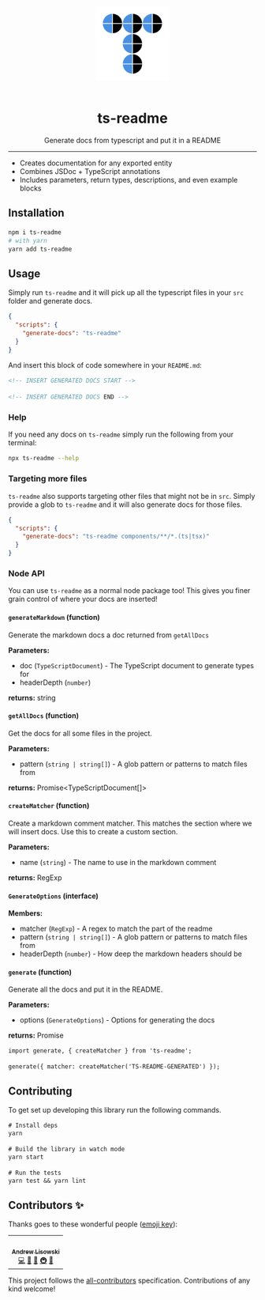 <div align="center">
  <img
    src="ts.png"
    alt="ts-readme Logo"
    width="150px"
    padding="20px"
  />
  <br />
  <br />
  <h1>ts-readme</h1>
  <p>Generate docs from typescript and put it in a README</p>
</div>

---

- Creates documentation for any exported entity
- Combines JSDoc + TypeScript annotations
- Includes parameters, return types, descriptions, and even example blocks

## Installation

```sh
npm i ts-readme
# with yarn
yarn add ts-readme
```

## Usage

Simply run `ts-readme` and it will pick up all the typescript files in your `src` folder and generate docs.

```json
{
  "scripts": {
    "generate-docs": "ts-readme"
  }
}
```

And insert this block of code somewhere in your `README.md`:

```md
<!-- INSERT GENERATED DOCS START -->

<!-- INSERT GENERATED DOCS END -->
```

### Help

If you need any docs on `ts-readme` simply run the following from your terminal:

```sh
npx ts-readme --help
```

### Targeting more files

`ts-readme` also supports targeting other files that might not be in `src`.
Simply provide a glob to `ts-readme` and it will also generate docs for those files.

```json
{
  "scripts": {
    "generate-docs": "ts-readme components/**/*.(ts|tsx)"
  }
}
```

### Node API

You can use `ts-readme` as a normal node package too!
This gives you finer grain control of where your docs are inserted!

<!-- TS-README-GENERATED START -->

#### `generateMarkdown` (function)

Generate the markdown docs a doc returned from `getAllDocs`

**Parameters:**

- doc (`TypeScriptDocument`) - The TypeScript document to generate types for
- headerDepth (`number`)

**returns:** string

#### `getAllDocs` (function)

Get the docs for all some files in the project.

**Parameters:**

- pattern (`string | string[]`) - A glob pattern or patterns to match files from

**returns:** Promise<TypeScriptDocument[]>

#### `createMatcher` (function)

Create a markdown comment matcher. This matches the section where
we will insert docs. Use this to create a custom section.

**Parameters:**

- name (`string`) - The name to use in the markdown comment

**returns:** RegExp

#### `GenerateOptions` (interface)

**Members:**

- matcher (`RegExp`) - A regex to match the part of the readme
- pattern (`string | string[]`) - A glob pattern or patterns to match files from
- headerDepth (`number`) - How deep the markdown headers should be

#### `generate` (function)

Generate all the docs and put it in the README.

**Parameters:**

- options (`GenerateOptions`) - Options for generating the docs

**returns:** Promise<void>

```tsx
import generate, { createMatcher } from 'ts-readme';

generate({ matcher: createMatcher('TS-README-GENERATED') });
```

<!-- TS-README-GENERATED END -->

## Contributing

To get set up developing this library run the following commands.

```shell
# Install deps
yarn

# Build the library in watch mode
yarn start

# Run the tests
yarn test && yarn lint
```

## Contributors ✨

Thanks goes to these wonderful people ([emoji key](https://allcontributors.org/docs/en/emoji-key)):

<!-- ALL-CONTRIBUTORS-LIST:START - Do not remove or modify this section -->
<!-- prettier-ignore-start -->
<!-- markdownlint-disable -->
<table>
  <tr>
    <td align="center"><a href="http://hipstersmoothie.com/"><img src="https://avatars3.githubusercontent.com/u/1192452?v=4?s=100" width="100px;" alt=""/><br /><sub><b>Andrew Lisowski</b></sub></a><br /><a href="https://github.com/intuit/ts-readme/commits?author=hipstersmoothie" title="Code">💻</a> <a href="https://github.com/intuit/ts-readme/commits?author=hipstersmoothie" title="Documentation">📖</a> <a href="#ideas-hipstersmoothie" title="Ideas, Planning, & Feedback">🤔</a> <a href="#infra-hipstersmoothie" title="Infrastructure (Hosting, Build-Tools, etc)">🚇</a> <a href="#maintenance-hipstersmoothie" title="Maintenance">🚧</a></td>
  </tr>
</table>

<!-- markdownlint-enable -->
<!-- prettier-ignore-end -->
<!-- ALL-CONTRIBUTORS-LIST:END -->

This project follows the [all-contributors](https://github.com/all-contributors/all-contributors) specification. Contributions of any kind welcome!
